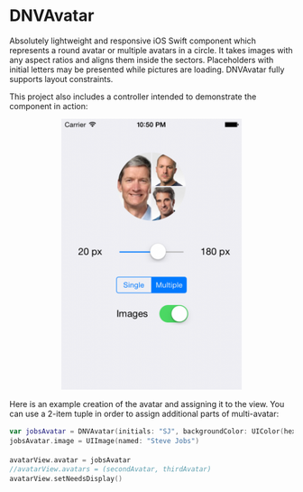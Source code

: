 DNVAvatar
=========
Absolutely lightweight and responsive iOS Swift component which represents a round avatar or multiple avatars in a circle. It takes images with any aspect ratios and aligns them inside the sectors. Placeholders with initial letters may be presented while pictures are loading. DNVAvatar fully supports layout constraints.

This project also includes a controller intended to demonstrate the component in action:
<p align="center"><img src="DNVAvatar-DEMO.png" /></p>

Here is an example creation of the avatar and assigning it to the view. You can use a 2-item tuple in order to assign additional parts of multi-avatar:
```Swift
var jobsAvatar = DNVAvatar(initials: "SJ", backgroundColor: UIColor(hex: 0x8E8E93))
jobsAvatar.image = UIImage(named: "Steve Jobs")

avatarView.avatar = jobsAvatar
//avatarView.avatars = (secondAvatar, thirdAvatar)
avatarView.setNeedsDisplay()
```
